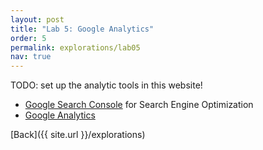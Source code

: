 ```yaml
---
layout: post
title: "Lab 5: Google Analytics"
order: 5
permalink: explorations/lab05
nav: true
---
```


TODO: set up the analytic tools in this website!

- [Google Search Console](https://search.google.com/search-console/about)
  for Search Engine Optimization
- [Google Analytics](https://analytics.google.com/analytics/web/provision/#/provision)

[Back]({{ site.url }}/explorations)
